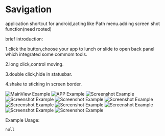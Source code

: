 Savigation
====================
application shortcut for android,acting like Path menu.adding screen shot function(need rooted)



brief introduction:

1.click the button,choose your app to lunch or slide to open back panel which integrated some commom tools.

2.long click,control moving.

3.double click,hide in statusbar. 

4.shake to sticking in screen border.

![MainView Example](https://github.com/tochange/Savigation/blob/master/device-2014-04-11-033235.png)
![APP Example](https://github.com/tochange/Savigation/blob/master/device-2014-04-11-033028.png)
![Screenshot Example](https://github.com/tochange/Savigation/blob/master/device-2014-04-11-033346.png)
![Screenshot Example](https://github.com/tochange/Savigation/blob/master/device-2014-04-11-033134.png)
![Screenshot Example](https://github.com/tochange/Savigation/blob/master/device-2014-04-11-033143.png)
![Screenshot Example](https://github.com/tochange/Savigation/blob/master/device-2014-04-11-033202.png)
![Screenshot Example](https://github.com/tochange/Savigation/blob/master/device-2014-04-11-033224.png)
![Screenshot Example](https://github.com/tochange/Savigation/blob/master/device-2014-04-11-033235.png)
![Screenshot Example](https://github.com/tochange/Savigation/blob/master/device-2014-04-11-033346.png)
![Screenshot Example](https://github.com/tochange/Savigation/blob/master/device-2014-04-11-033450.png)
![Screenshot Example](https://github.com/tochange/Savigation/blob/master/device-2014-04-11-033559.png)

Example Usage:
```
null
```
